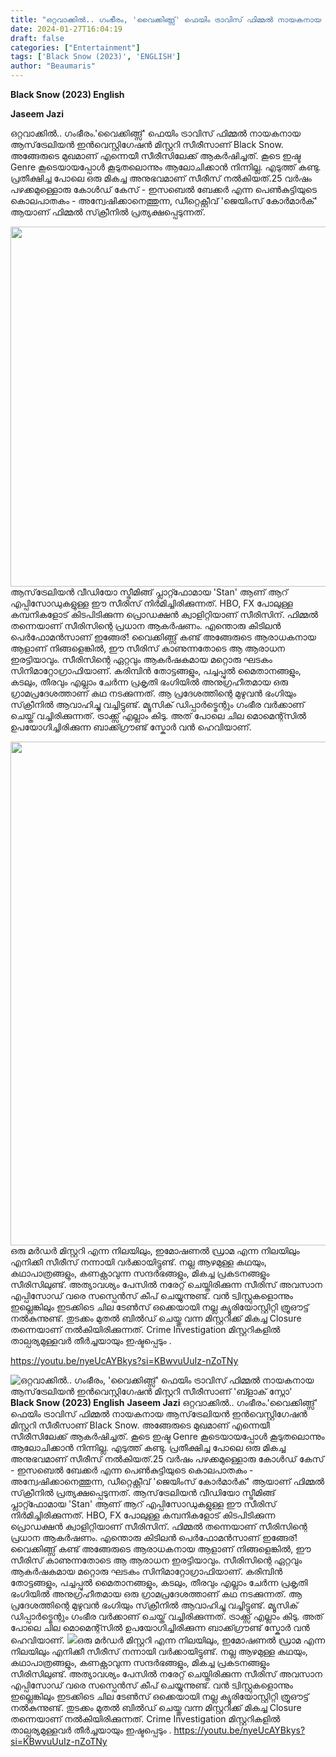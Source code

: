 ```yaml
---
title: "ഒറ്റവാക്കിൽ.. ഗംഭീരം, 'വൈക്കിങ്ങ്സ്' ഫെയിം ട്രാവിസ് ഫിമ്മൽ നായകനായ ആസ്‌ട്രേലിയൻ ഇൻവെസ്റ്റിഗേഷൻ മിസ്റ്ററി സീരീസാണ് 'ബ്ളാക് സ്നോ'"
date: 2024-01-27T16:04:19
draft: false
categories: ["Entertainment"]
tags: ['Black Snow (2023)', 'ENGLISH']
author: "Beaumaris"
---
```


<strong>Black Snow (2023) English</strong>

<strong>Jaseem Jazi</strong>

ഒറ്റവാക്കിൽ.. ഗംഭീരം.'വൈക്കിങ്ങ്സ്' ഫെയിം ട്രാവിസ് ഫിമ്മൽ നായകനായ ആസ്‌ട്രേലിയൻ ഇൻവെസ്റ്റിഗേഷൻ മിസ്റ്ററി സീരീസാണ് Black Snow. അങ്ങേരുടെ മുഖമാണ് എന്നെയീ സീരീസിലേക്ക് ആകർഷിച്ചത്. കൂടെ ഇഷ്ട Genre കൂടെയായപ്പോൾ കൂടുതലൊന്നും ആലോചിക്കാൻ നിന്നില്ല. എടുത്ത് കണ്ടു. പ്രതീക്ഷിച്ച പോലെ ഒരു മികച്ച അനുഭവമാണ് സീരീസ് നൽകിയത്.25 വർഷം പഴക്കമുള്ളൊരു കോൾഡ് കേസ് - ഇസബെൽ ബേക്കർ എന്ന പെൺകുട്ടിയുടെ കൊലപാതകം - അന്വേഷിക്കാനെത്തുന്ന, ഡീറ്റെക്റ്റീവ് 'ജെയിംസ് കോർമാർക്' ആയാണ് ഫിമ്മൽ സ്‌ക്രീനിൽ പ്രത്യക്ഷപ്പെടുന്നത്.

<img class="alignnone size-full wp-image-439706" src="https://cdn.boolokam.com/articles/2024/01/egegg.jpg" alt="" width="1024" height="576" />ആസ്‌ട്രേലിയൻ വീഡിയോ സ്ട്രീമിങ്ങ് പ്ലാറ്റ്ഫോമായ 'Stan' ആണ് ആറ് എപ്പിസോഡുകളുള്ള ഈ സീരിസ് നിർമിച്ചിരിക്കുന്നത്. HBO, FX പോലുള്ള കമ്പനികളോട് കിടപിടിക്കുന്ന പ്രൊഡക്ഷൻ ക്വാളിറ്റിയാണ് സീരിസിന്. ഫിമ്മൽ തന്നെയാണ് സീരിസിന്റെ പ്രധാന ആകർഷണം. എന്തൊരു കിടിലൻ പെർഫോമൻസാണ് ഇങ്ങേര്! വൈക്കിങ്ങ്സ് കണ്ട് അങ്ങേരുടെ ആരാധകനായ ആളാണ് നിങ്ങളെങ്കിൽ, ഈ സീരിസ് കാണുന്നതോടെ ആ ആരാധന ഇരട്ടിയാവും. സീരിസിന്റെ ഏറ്റവും ആകർഷകമായ മറ്റൊരു ഘടകം സിനിമാറ്റോഗ്രാഫിയാണ്. കരിമ്പിൻ തോട്ടങ്ങളും, പച്ചപ്പുൽ മൈതാനങ്ങളും, കടലും, തീരവും എല്ലാം ചേർന്ന പ്രകൃതി ഭംഗിയിൽ അനുഗ്രഹീതമായ ഒരു ഗ്രാമപ്രദേശത്താണ് കഥ നടക്കുന്നത്. ആ പ്രദേശത്തിന്റെ മുഴുവൻ ഭംഗിയും സ്‌ക്രീനിൽ ആവാഹിച്ചു വച്ചിട്ടുണ്ട്. മ്യൂസിക് ഡിപ്പാർട്മെന്റും ഗംഭീര വർക്കാണ് ചെയ്ത് വച്ചിരിക്കുന്നത്. ട്രാക്ക്സ് എല്ലാം കിടു. അത് പോലെ ചില മൊമെന്റ്സിൽ ഉപയോഗിച്ചിരിക്കുന്ന ബാക്ക്ഗ്രൗണ്ട് സ്കോർ വൻ ഹെവിയാണ്.

<img class="alignnone size-full wp-image-439707" src="https://cdn.boolokam.com/articles/2024/01/wffwfwff.webp" alt="" width="1433" height="806" />ഒരു മർഡർ മിസ്റ്ററി എന്ന നിലയിലും, ഇമോഷണൽ ഡ്രാമ എന്ന നിലയിലും എനിക്കീ സീരീസ് നന്നായി വർക്കായിട്ടുണ്ട്. നല്ല ആഴമുള്ള കഥയും, കഥാപാത്രങ്ങളും, കണക്റ്റാവുന്ന സന്ദർഭങ്ങളും, മികച്ച പ്രകടനങ്ങളും സീരിസിലുണ്ട്. അത്യാവശ്യം പേസിൽ നരേറ്റ് ചെയ്തിരിക്കുന്ന സീരിസ് അവസാന എപ്പിസോഡ് വരെ സസ്പെൻസ് കീപ് ചെയ്യുന്നുണ്ട്. വൻ ട്വിസ്റ്റുകളൊന്നും ഇല്ലെങ്കിലും ഇടക്കിടെ ചില ടേൺസ് ഒക്കെയായി നല്ല ക്യൂരിയോസ്റ്റിറ്റി ത്രൂഔട്ട്‌ നൽകുന്നുണ്ട്. തുടക്കം മുതൽ ബിൽഡ് ചെയ്തു വന്ന മിസ്റ്ററിക്ക് മികച്ച Closure തന്നെയാണ് നൽകിയിരിക്കുന്നത്. Crime Investigation മിസ്റ്ററികളിൽ താല്പര്യമുള്ളവർ തീർച്ചയായും ഇഷ്ടപ്പെടും .

https://youtu.be/nyeUcAYBkys?si=KBwvuUuIz-nZoTNy


![ഒറ്റവാക്കിൽ.. ഗംഭീരം, 'വൈക്കിങ്ങ്സ്' ഫെയിം ട്രാവിസ് ഫിമ്മൽ നായകനായ ആസ്‌ട്രേലിയൻ ഇൻവെസ്റ്റിഗേഷൻ മിസ്റ്ററി സീരീസാണ് 'ബ്ളാക് സ്നോ'](https://cdn.boolokam.com/articles/2024/01/egegg.jpg)**Black Snow (2023) English** **Jaseem Jazi** ഒറ്റവാക്കിൽ.. ഗംഭീരം.'വൈക്കിങ്ങ്സ്' ഫെയിം ട്രാവിസ് ഫിമ്മൽ നായകനായ ആസ്‌ട്രേലിയൻ ഇൻവെസ്റ്റിഗേഷൻ മിസ്റ്ററി സീരീസാണ് Black Snow. അങ്ങേരുടെ മുഖമാണ് എന്നെയീ സീരീസിലേക്ക് ആകർഷിച്ചത്. കൂടെ ഇഷ്ട Genre കൂടെയായപ്പോൾ കൂടുതലൊന്നും ആലോചിക്കാൻ നിന്നില്ല. എടുത്ത് കണ്ടു. പ്രതീക്ഷിച്ച പോലെ ഒരു മികച്ച അനുഭവമാണ് സീരീസ് നൽകിയത്.25 വർഷം പഴക്കമുള്ളൊരു കോൾഡ് കേസ് - ഇസബെൽ ബേക്കർ എന്ന പെൺകുട്ടിയുടെ കൊലപാതകം - അന്വേഷിക്കാനെത്തുന്ന, ഡീറ്റെക്റ്റീവ് 'ജെയിംസ് കോർമാർക്' ആയാണ് ഫിമ്മൽ സ്‌ക്രീനിൽ പ്രത്യക്ഷപ്പെടുന്നത്. ആസ്‌ട്രേലിയൻ വീഡിയോ സ്ട്രീമിങ്ങ് പ്ലാറ്റ്ഫോമായ 'Stan' ആണ് ആറ് എപ്പിസോഡുകളുള്ള ഈ സീരിസ് നിർമിച്ചിരിക്കുന്നത്. HBO, FX പോലുള്ള കമ്പനികളോട് കിടപിടിക്കുന്ന പ്രൊഡക്ഷൻ ക്വാളിറ്റിയാണ് സീരിസിന്. ഫിമ്മൽ തന്നെയാണ് സീരിസിന്റെ പ്രധാന ആകർഷണം. എന്തൊരു കിടിലൻ പെർഫോമൻസാണ് ഇങ്ങേര്! വൈക്കിങ്ങ്സ് കണ്ട് അങ്ങേരുടെ ആരാധകനായ ആളാണ് നിങ്ങളെങ്കിൽ, ഈ സീരിസ് കാണുന്നതോടെ ആ ആരാധന ഇരട്ടിയാവും. സീരിസിന്റെ ഏറ്റവും ആകർഷകമായ മറ്റൊരു ഘടകം സിനിമാറ്റോഗ്രാഫിയാണ്. കരിമ്പിൻ തോട്ടങ്ങളും, പച്ചപ്പുൽ മൈതാനങ്ങളും, കടലും, തീരവും എല്ലാം ചേർന്ന പ്രകൃതി ഭംഗിയിൽ അനുഗ്രഹീതമായ ഒരു ഗ്രാമപ്രദേശത്താണ് കഥ നടക്കുന്നത്. ആ പ്രദേശത്തിന്റെ മുഴുവൻ ഭംഗിയും സ്‌ക്രീനിൽ ആവാഹിച്ചു വച്ചിട്ടുണ്ട്. മ്യൂസിക് ഡിപ്പാർട്മെന്റും ഗംഭീര വർക്കാണ് ചെയ്ത് വച്ചിരിക്കുന്നത്. ട്രാക്ക്സ് എല്ലാം കിടു. അത് പോലെ ചില മൊമെന്റ്സിൽ ഉപയോഗിച്ചിരിക്കുന്ന ബാക്ക്ഗ്രൗണ്ട് സ്കോർ വൻ ഹെവിയാണ്. ![](https://cdn.boolokam.com/articles/2024/01/wffwfwff.webp)ഒരു മർഡർ മിസ്റ്ററി എന്ന നിലയിലും, ഇമോഷണൽ ഡ്രാമ എന്ന നിലയിലും എനിക്കീ സീരീസ് നന്നായി വർക്കായിട്ടുണ്ട്. നല്ല ആഴമുള്ള കഥയും, കഥാപാത്രങ്ങളും, കണക്റ്റാവുന്ന സന്ദർഭങ്ങളും, മികച്ച പ്രകടനങ്ങളും സീരിസിലുണ്ട്. അത്യാവശ്യം പേസിൽ നരേറ്റ് ചെയ്തിരിക്കുന്ന സീരിസ് അവസാന എപ്പിസോഡ് വരെ സസ്പെൻസ് കീപ് ചെയ്യുന്നുണ്ട്. വൻ ട്വിസ്റ്റുകളൊന്നും ഇല്ലെങ്കിലും ഇടക്കിടെ ചില ടേൺസ് ഒക്കെയായി നല്ല ക്യൂരിയോസ്റ്റിറ്റി ത്രൂഔട്ട്‌ നൽകുന്നുണ്ട്. തുടക്കം മുതൽ ബിൽഡ് ചെയ്തു വന്ന മിസ്റ്ററിക്ക് മികച്ച Closure തന്നെയാണ് നൽകിയിരിക്കുന്നത്. Crime Investigation മിസ്റ്ററികളിൽ താല്പര്യമുള്ളവർ തീർച്ചയായും ഇഷ്ടപ്പെടും . https://youtu.be/nyeUcAYBkys?si=KBwvuUuIz-nZoTNy
